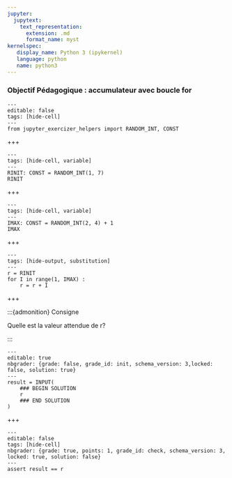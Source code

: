 ```yaml
---
jupyter:
  jupytext:
    text_representation:
      extension: .md
      format_name: myst
kernelspec:
   display_name: Python 3 (ipykernel)
   language: python
   name: python3
---
```


### Objectif Pédagogique : accumulateur avec boucle for

```{code-cell} python
---
editable: false
tags: [hide-cell]
---
from jupyter_exercizer_helpers import RANDOM_INT, CONST
```

+++

```{code-cell} c++
---
tags: [hide-cell, variable]
---
RINIT: CONST = RANDOM_INT(1, 7)
RINIT
```

+++

```{code-cell} c++
---
tags: [hide-cell, variable]
---
IMAX: CONST = RANDOM_INT(2, 4) + 1
IMAX
```

+++

```{code-cell} c++
---
tags: [hide-output, substitution]
---
r = RINIT
for I in range(1, IMAX) :
    r = r + I
```

+++

:::{admonition} Consigne

Quelle est la valeur attendue de r?

:::

```{code-cell} python
---
editable: true
nbgrader: {grade: false, grade_id: init, schema_version: 3,locked: false, solution: true}
---
result = INPUT(
    ### BEGIN SOLUTION
    r
    ### END SOLUTION
)
```

+++

```{code-cell} python
---
editable: false
tags: [hide-cell]
nbgrader: {grade: true, points: 1, grade_id: check, schema_version: 3, locked: true, solution: false}
---
assert result == r
```
